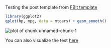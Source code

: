 



Testing the post template from [FBit template](https://github.com/lcolladotor/FBit/blob/master/R-post-template/R-post-template.Rmd)



```r
library(ggplot2)
qplot(hp, mpg, data = mtcars) + geom_smooth()
```

![plot of chunk unnamed-chunk-1](http://i.imgur.com/NMd7Wu4.png) 


You can also visualize the test [here](http://htmlpreview.github.com/?https://github.com/lcolladotor/FBit/blob/master/test-template/test-template.html)
